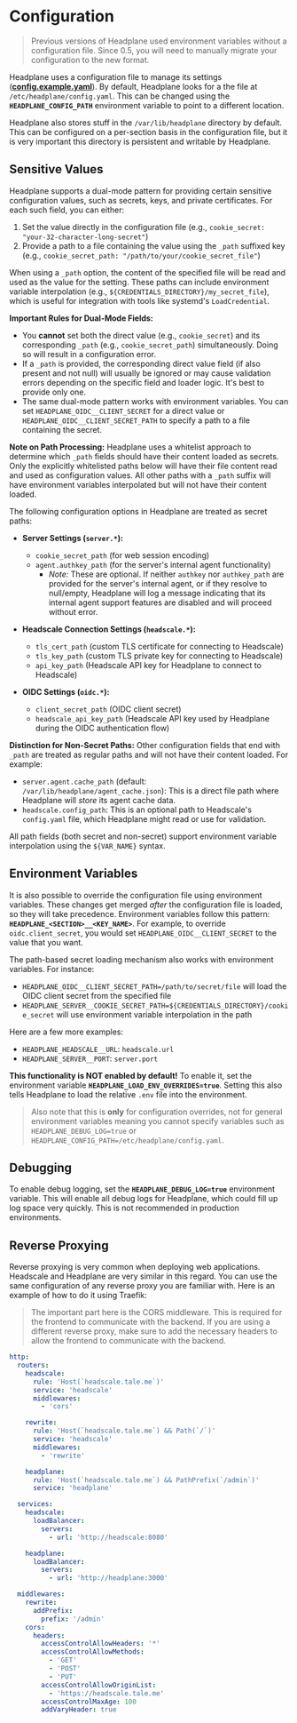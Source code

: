 # Configuration
> Previous versions of Headplane used environment variables without a configuration file.
> Since 0.5, you will need to manually migrate your configuration to the new format.

Headplane uses a configuration file to manage its settings
([**config.example.yaml**](../config.example.yaml)). By default, Headplane looks
for a the file at `/etc/headplane/config.yaml`. This can be changed using the
**`HEADPLANE_CONFIG_PATH`** environment variable to point to a different location.

Headplane also stores stuff in the `/var/lib/headplane` directory by default.
This can be configured on a per-section basis in the configuration file, but
it is very important this directory is persistent and writable by Headplane.

## Sensitive Values
Headplane supports a dual-mode pattern for providing certain sensitive configuration values, such as secrets, keys, and private certificates. For each such field, you can either:

1. Set the value directly in the configuration file (e.g., `cookie_secret: "your-32-character-long-secret"`)
2. Provide a path to a file containing the value using the `_path` suffixed key (e.g., `cookie_secret_path: "/path/to/your/cookie_secret_file"`)

When using a `_path` option, the content of the specified file will be read and used as the value for the setting. These paths can include environment variable interpolation (e.g., `${CREDENTIALS_DIRECTORY}/my_secret_file`), which is useful for integration with tools like systemd's `LoadCredential`.

**Important Rules for Dual-Mode Fields:**
- You **cannot** set both the direct value (e.g., `cookie_secret`) and its corresponding `_path` (e.g., `cookie_secret_path`) simultaneously. Doing so will result in a configuration error.
- If a `_path` is provided, the corresponding direct value field (if also present and not null) will usually be ignored or may cause validation errors depending on the specific field and loader logic. It's best to provide only one.
- The same dual-mode pattern works with environment variables. You can set `HEADPLANE_OIDC__CLIENT_SECRET` for a direct value or `HEADPLANE_OIDC__CLIENT_SECRET_PATH` to specify a path to a file containing the secret.

**Note on Path Processing:**
Headplane uses a whitelist approach to determine which `_path` fields should have their content loaded as secrets. Only the explicitly whitelisted paths below will have their file content read and used as configuration values. All other paths with a `_path` suffix will have environment variables interpolated but will not have their content loaded.

The following configuration options in Headplane are treated as secret paths:

- **Server Settings (`server.*`):**
  - `cookie_secret_path` (for web session encoding)
  - `agent.authkey_path` (for the server's internal agent functionality)
    - *Note:* These are optional. If neither `authkey` nor `authkey_path` are provided for the server's internal agent, or if they resolve to null/empty, Headplane will log a message indicating that its internal agent support features are disabled and will proceed without error.

- **Headscale Connection Settings (`headscale.*`):**
  - `tls_cert_path` (custom TLS certificate for connecting to Headscale)
  - `tls_key_path` (custom TLS private key for connecting to Headscale)
  - `api_key_path` (Headscale API key for Headplane to connect to Headscale)

- **OIDC Settings (`oidc.*`):**
  - `client_secret_path` (OIDC client secret)
  - `headscale_api_key_path` (Headscale API key used by Headplane during the OIDC authentication flow)

**Distinction for Non-Secret Paths:**
Other configuration fields that end with `_path` are treated as regular paths and will not have their content loaded. For example:
- `server.agent.cache_path` (default: `/var/lib/headplane/agent_cache.json`): This is a direct file path where Headplane will *store* its agent cache data.
- `headscale.config_path`: This is an optional path to Headscale's `config.yaml` file, which Headplane might read or use for validation.

All path fields (both secret and non-secret) support environment variable interpolation using the `${VAR_NAME}` syntax.

## Environment Variables
It is also possible to override the configuration file using environment variables.
These changes get merged *after* the configuration file is loaded, so they will take precedence.
Environment variables follow this pattern: **`HEADPLANE_<SECTION>__<KEY_NAME>`**.
For example, to override `oidc.client_secret`, you would set `HEADPLANE_OIDC__CLIENT_SECRET`
to the value that you want.

The path-based secret loading mechanism also works with environment variables. For instance:
- `HEADPLANE_OIDC__CLIENT_SECRET_PATH=/path/to/secret/file` will load the OIDC client secret from the specified file
- `HEADPLANE_SERVER__COOKIE_SECRET_PATH=${CREDENTIALS_DIRECTORY}/cookie_secret` will use environment variable interpolation in the path

Here are a few more examples:

- `HEADPLANE_HEADSCALE__URL`: `headscale.url`
- `HEADPLANE_SERVER__PORT`: `server.port`

**This functionality is NOT enabled by default!**
To enable it, set the environment variable **`HEADPLANE_LOAD_ENV_OVERRIDES=true`**.
Setting this also tells Headplane to load the relative `.env` file into the environment.
> Also note that this is **only** for configuration overrides, not for general
> environment variables meaning you cannot specify variables such as
> `HEADPLANE_DEBUG_LOG=true` or `HEADPLANE_CONFIG_PATH=/etc/headplane/config.yaml`.

## Debugging
To enable debug logging, set the **`HEADPLANE_DEBUG_LOG=true`** environment variable.
This will enable all debug logs for Headplane, which could fill up log space very quickly.
This is not recommended in production environments.

## Reverse Proxying
Reverse proxying is very common when deploying web applications. Headscale and
Headplane are very similar in this regard. You can use the same configuration
of any reverse proxy you are familiar with. Here is an example of how to do it
using Traefik:

> The important part here is the CORS middleware. This is required for the
> frontend to communicate with the backend. If you are using a different reverse
> proxy, make sure to add the necessary headers to allow the frontend to communicate
> with the backend.

```yaml
http:
  routers:
    headscale:
      rule: 'Host(`headscale.tale.me`)'
      service: 'headscale'
      middlewares:
        - 'cors'

    rewrite:
      rule: 'Host(`headscale.tale.me`) && Path(`/`)'
      service: 'headscale'
      middlewares:
        - 'rewrite'

    headplane:
      rule: 'Host(`headscale.tale.me`) && PathPrefix(`/admin`)'
      service: 'headplane'

  services:
    headscale:
      loadBalancer:
        servers:
          - url: 'http://headscale:8080'

    headplane:
      loadBalancer:
        servers:
          - url: 'http://headplane:3000'

  middlewares:
    rewrite:
      addPrefix:
        prefix: '/admin'
    cors:
      headers:
        accessControlAllowHeaders: '*'
        accessControlAllowMethods:
          - 'GET'
          - 'POST'
          - 'PUT'
        accessControlAllowOriginList:
          - 'https://headscale.tale.me'
        accessControlMaxAge: 100
        addVaryHeader: true
